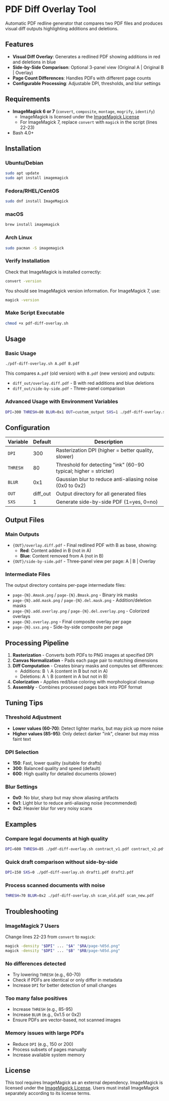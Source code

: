 # PDF Diff Overlay Tool

Automatic PDF redline generator that compares two PDF files and produces visual diff outputs highlighting additions and deletions.

## Features

- **Visual Diff Overlay**: Generates a redlined PDF showing additions in red and deletions in blue
- **Side-by-Side Comparison**: Optional 3-panel view (Original A | Original B | Overlay)
- **Page Count Differences**: Handles PDFs with different page counts
- **Configurable Processing**: Adjustable DPI, thresholds, and blur settings

## Requirements

- **ImageMagick 6 or 7** (`convert`, `composite`, `montage`, `mogrify`, `identify`)
  - ImageMagick is licensed under the [ImageMagick License](https://imagemagick.org/script/license.php)
  - For ImageMagick 7, replace `convert` with `magick` in the script (lines 22-23)
- Bash 4.0+

## Installation

### Ubuntu/Debian

```bash
sudo apt update
sudo apt install imagemagick
```

### Fedora/RHEL/CentOS

```bash
sudo dnf install ImageMagick
```

### macOS

```bash
brew install imagemagick
```

### Arch Linux

```bash
sudo pacman -S imagemagick
```

### Verify Installation

Check that ImageMagick is installed correctly:

```bash
convert -version
```

You should see ImageMagick version information. For ImageMagick 7, use:

```bash
magick -version
```

### Make Script Executable

```bash
chmod +x pdf-diff-overlay.sh
```

## Usage

### Basic Usage

```bash
./pdf-diff-overlay.sh A.pdf B.pdf
```

This compares `A.pdf` (old version) with `B.pdf` (new version) and outputs:

- `diff_out/overlay.diff.pdf` - B with red additions and blue deletions
- `diff_out/side-by-side.pdf` - Three-panel comparison

### Advanced Usage with Environment Variables

```bash
DPI=300 THRESH=80 BLUR=0x1 OUT=custom_output SXS=1 ./pdf-diff-overlay.sh old.pdf new.pdf
```

## Configuration

| Variable | Default  | Description                                                      |
| -------- | -------- | ---------------------------------------------------------------- |
| `DPI`    | 300      | Rasterization DPI (higher = better quality, slower)              |
| `THRESH` | 80       | Threshold for detecting "ink" (60-90 typical; higher = stricter) |
| `BLUR`   | 0x1      | Gaussian blur to reduce anti-aliasing noise (0x0 to 0x2)         |
| `OUT`    | diff_out | Output directory for all generated files                         |
| `SXS`    | 1        | Generate side-by-side PDF (1=yes, 0=no)                          |

## Output Files

### Main Outputs

- `{OUT}/overlay.diff.pdf` - Final redlined PDF with B as base, showing:
  - **Red**: Content added in B (not in A)
  - **Blue**: Content removed from A (not in B)
- `{OUT}/side-by-side.pdf` - Three-panel view per page: A | B | Overlay

### Intermediate Files

The output directory contains per-page intermediate files:

- `page-{N}.Amask.png` / `page-{N}.Bmask.png` - Binary ink masks
- `page-{N}.add.mask.png` / `page-{N}.del.mask.png` - Addition/deletion masks
- `page-{N}.add.overlay.png` / `page-{N}.del.overlay.png` - Colorized overlays
- `page-{N}.overlay.png` - Final composite overlay per page
- `page-{N}.sxs.png` - Side-by-side composite per page

## Processing Pipeline

1. **Rasterization** - Converts both PDFs to PNG images at specified DPI
2. **Canvas Normalization** - Pads each page pair to matching dimensions
3. **Diff Computation** - Creates binary masks and computes set differences:
   - Additions: B ∖ A (content in B but not in A)
   - Deletions: A ∖ B (content in A but not in B)
4. **Colorization** - Applies red/blue coloring with morphological cleanup
5. **Assembly** - Combines processed pages back into PDF format

## Tuning Tips

### Threshold Adjustment

- **Lower values (60-70)**: Detect lighter marks, but may pick up more noise
- **Higher values (85-95)**: Only detect darker "ink", cleaner but may miss faint text

### DPI Selection

- **150**: Fast, lower quality (suitable for drafts)
- **300**: Balanced quality and speed (default)
- **600**: High quality for detailed documents (slower)

### Blur Settings

- **0x0**: No blur, sharp but may show aliasing artifacts
- **0x1**: Light blur to reduce anti-aliasing noise (recommended)
- **0x2**: Heavier blur for very noisy scans

## Examples

### Compare legal documents at high quality

```bash
DPI=600 THRESH=85 ./pdf-diff-overlay.sh contract_v1.pdf contract_v2.pdf
```

### Quick draft comparison without side-by-side

```bash
DPI=150 SXS=0 ./pdf-diff-overlay.sh draft1.pdf draft2.pdf
```

### Process scanned documents with noise

```bash
THRESH=70 BLUR=0x2 ./pdf-diff-overlay.sh scan_old.pdf scan_new.pdf
```

## Troubleshooting

### ImageMagick 7 Users

Change lines 22-23 from `convert` to `magick`:

```bash
magick -density "$DPI" ... "$A" "$RA/page-%05d.png"
magick -density "$DPI" ... "$B" "$RB/page-%05d.png"
```

### No differences detected

- Try lowering `THRESH` (e.g., 60-70)
- Check if PDFs are identical or only differ in metadata
- Increase `DPI` for better detection of small changes

### Too many false positives

- Increase `THRESH` (e.g., 85-95)
- Increase `BLUR` (e.g., 0x1.5 or 0x2)
- Ensure PDFs are vector-based, not scanned images

### Memory issues with large PDFs

- Reduce `DPI` (e.g., 150 or 200)
- Process subsets of pages manually
- Increase available system memory

## License

This tool requires ImageMagick as an external dependency. ImageMagick is licensed under the [ImageMagick License](https://imagemagick.org/script/license.php). Users must install ImageMagick separately according to its license terms.
